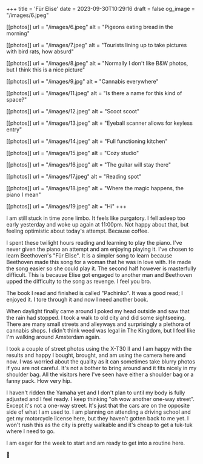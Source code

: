 +++
title = 'Für Elise'
date = 2023-09-30T10:29:16
draft = false
og_image = "/images/6.jpeg"

[[photos]]
  url = "/images/6.jpeg"
  alt = "Pigeons eating bread in the morning"
  
[[photos]]
  url = "/images/7.jpeg"
  alt = "Tourists lining up to take pictures with bird rats, how absurd"
  
[[photos]]
  url = "/images/8.jpeg"
  alt = "Normally I don't like B&W photos, but I think this is a nice picture"
  
[[photos]]
  url = "/images/9.jpg"
  alt = "Cannabis everywhere"
  
[[photos]]
  url = "/images/11.jpeg"
  alt = "Is there a name for this kind of space?"
  
[[photos]]
  url = "/images/12.jpeg"
  alt = "Scoot scoot"
  
[[photos]]
  url = "/images/13.jpeg"
  alt = "Eyeball scanner allows for keyless entry"
  
[[photos]]
  url = "/images/14.jpeg"
  alt = "Full functioning kitchen"
  
[[photos]]
  url = "/images/15.jpeg"
  alt = "Cozy studio"
  
[[photos]]
  url = "/images/16.jpeg"
  alt = "The guitar will stay there"
  
[[photos]]
  url = "/images/17.jpeg"
  alt = "Reading spot"
  
[[photos]]
  url = "/images/18.jpeg"
  alt = "Where the magic happens, the piano I mean"
  
[[photos]]
  url = "/images/19.jpeg"
  alt = "Hi"
+++

I am still stuck in time zone limbo. It feels like purgatory. I fell asleep too early yesterday and woke up again at 11:00pm. Not happy about that, but feeling optimistic about today's attempt. Because coffee.

I spent these twilight hours reading and learning to play the piano. I've never given the piano an attempt and am enjoying playing it. I've chosen to learn Beethoven's "Für Elise". It is a simpler song to learn because Beethoven made this song for a woman that he was in love with. He made the song easier so she could play it. The second half however is masterfully difficult. This is because Elise got engaged to another man and Beethoven upped the difficulty to the song as revenge. I feel you bro.

The book I read and finished is called "Pachinko". It was a good read; I enjoyed it. I tore through it and now I need another book.

When daylight finally came around I poked my head outside and saw that the rain had stopped. I took a walk to old city and did some sightseeing. There are many small streets and alleyways and surprisingly a plethora of cannabis shops. I didn't think weed was legal in The Kingdom, but I feel like I'm walking around Amsterdam again.

I took a couple of street photos using the X-T30 II and I am happy with the results and happy I bought, brought, and am using the camera here and now. I was worried about the quality as it can sometimes take blurry photos if you are not careful. It's not a bother to bring around and it fits nicely in my shoulder bag. All the visitors here I've seen have either a shoulder bag or a fanny pack. How very hip.

I haven't ridden the Yamaha yet and I don't plan to until my body is fully adjusted and I feel ready. I keep thinking "oh wow another one-way street". Except it's not a one-way street. It's just that the cars are on the opposite side of what I am used to. I am planning on attending a driving school and get my motorcycle license here, but they haven't gotten back to me yet. I won't rush this as the city is pretty walkable and it's cheap to get a tuk-tuk where I need to go.

I am eager for the week to start and am ready to get into a routine here.

🎹
